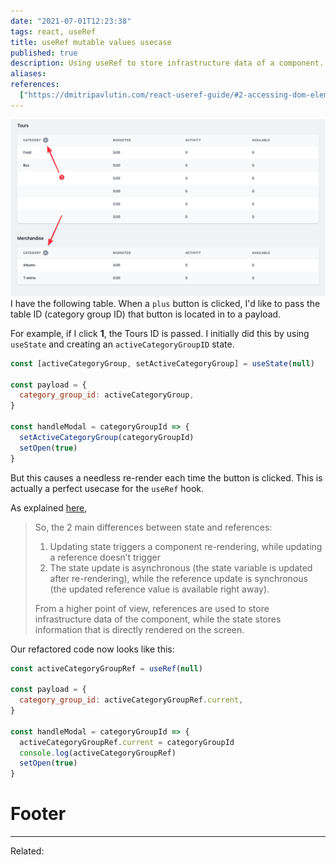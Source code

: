 ```yaml
---
date: "2021-07-01T12:23:38"
tags: react, useRef
title: useRef mutable values usecase
published: true
description: Using useRef to store infrastructure data of a component.
aliases:
references:
  ["https://dmitripavlutin.com/react-useref-guide/#2-accessing-dom-elements"]
---
```


![](./_images/useref-mutable-1.png)
I have the following table. When a `plus` button is clicked, I'd like to pass the table ID (category group ID) that button is located in to a payload.

For example, if I click **1**, the Tours ID is passed. I initially did this by using `useState` and creating an `activeCategoryGroupID` state.

```js
const [activeCategoryGroup, setActiveCategoryGroup] = useState(null)

const payload = {
  category_group_id: activeCategoryGroup,
}

const handleModal = categoryGroupId => {
  setActiveCategoryGroup(categoryGroupId)
  setOpen(true)
}
```

But this causes a needless re-render each time the button is clicked. This is actually a perfect usecase for the `useRef` hook.

As explained [here](https://dmitripavlutin.com/react-useref-guide/#2-accessing-dom-elements),

> So, the 2 main differences between state and references:
>
> 1.  Updating state triggers a component re-rendering, while updating a reference doesn’t trigger
> 2.  The state update is asynchronous (the state variable is updated after re-rendering), while the reference update is synchronous (the updated reference value is available right away).
>
> From a higher point of view, references are used to store infrastructure data of the component, while the state stores information that is directly rendered on the screen.

Our refactored code now looks like this:

```js
const activeCategoryGroupRef = useRef(null)

const payload = {
  category_group_id: activeCategoryGroupRef.current,
}

const handleModal = categoryGroupId => {
  activeCategoryGroupRef.current = categoryGroupId
  console.log(activeCategoryGroupRef)
  setOpen(true)
}
```

# Footer

---

Related:
